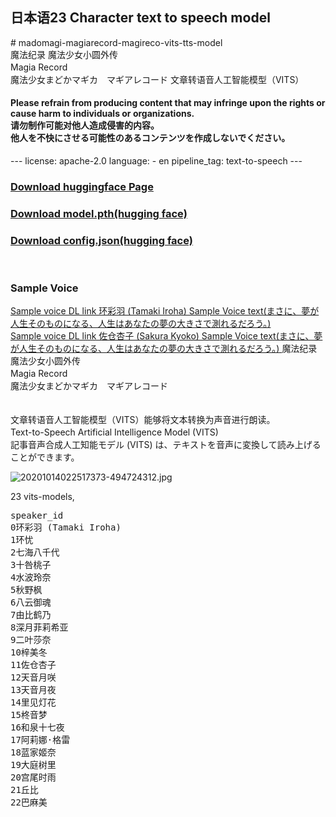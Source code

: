 <h2>日本语23 Character text to speech model</h2>
# madomagi-magiarecord-magireco-vits-tts-model<br>
魔法纪录 魔法少女小圆外传　<br>
Magia Record 　<br>
魔法少女まどかマギカ　マギアレコード 文章转语音人工智能模型（VITS）<br>
<h4>
   Please refrain from producing content that may infringe upon the rights or cause harm to individuals or organizations.<br>
请勿制作可能对他人造成侵害的内容。<br>
他人を不快にさせる可能性のあるコンテンツを作成しないでください。<br>

</h4>
---
license: apache-2.0
language:
- en
pipeline_tag: text-to-speech
---
<h3></h3>
<h3><a href="https://huggingface.co/Mofa-Xingche/madomagi-magiarecord-magireco-vits-tts-model/tree/main">Download huggingface Page</a></h3>

<h3><a href="https://huggingface.co/Mofa-Xingche/madomagi-magiarecord-magireco-vits-tts-model/resolve/main/model.pth">Download model.pth(hugging face)</a></h3>
<h3><a href="https://huggingface.co/Mofa-Xingche/madomagi-magiarecord-magireco-vits-tts-model/resolve/main/config.json">Download config.json(hugging face)</a></h3>
<br>
<h3>
   Sample Voice
</h3>
<a href="https://huggingface.co/Mofa-Xingche/madomagi-magiarecord-magireco-vits-tts-model/resolve/main/%E7%8E%AF%E5%BD%A9%E7%BE%BDsamplevoice.wav">
Sample voice DL link 环彩羽 (Tamaki Iroha) Sample Voice text(まさに、夢が人生そのものになる、人生はあなたの夢の大きさで測れるだろう。)

</a>
<br>
<a href="https://github.com/Mofa-Xingche/madomagi-magiarecord-magireco-vits-tts-model/blob/main/%E4%BD%90%E4%BB%93%E6%9D%8F%E5%AD%90%20(Sakura%20Kyoko)%20Sample%20Voice%20text(%E3%81%BE%E3%81%95%E3%81%AB%E3%80%81%E5%A4%A2%E3%81%8C%E4%BA%BA%E7%94%9F%E3%81%9D%E3%81%AE%E3%82%82%E3%81%AE%E3%81%AB%E3%81%AA%E3%82%8B%E3%80%81%E4%BA%BA%E7%94%9F%E3%81%AF%E3%81%82%E3%81%AA%E3%81%9F%E3%81%AE%E5%A4%A2%E3%81%AE%E5%A4%A7%E3%81%8D%E3%81%95%E3%81%A7%E6%B8%AC%E3%82%8C%E3%82%8B%E3%81%A0%E3%82%8D%E3%81%86%E3%80%82).wav">
Sample voice DL link 佐仓杏子 (Sakura Kyoko) Sample Voice text(まさに、夢が人生そのものになる、人生はあなたの夢の大きさで測れるだろう。)

</a>
魔法纪录 魔法少女小圆外传<br>
Magia Record 　<br>
魔法少女まどかマギカ　マギアレコード<br>
<br>
<br>
文章转语音人工智能模型（VITS）能够将文本转换为声音进行朗读。<br>
Text-to-Speech Artificial Intelligence Model (VITS)　<br>
記事音声合成人工知能モデル (VITS) は、テキストを音声に変換して読み上げることができます。<br>


![20201014022517373-494724312.jpg](https://cdn-uploads.huggingface.co/production/uploads/64cc8ece0bf3949c692e00c8/nzubxVVDhK26a3Y3WrhlM.jpeg)

23 vits-models,<br>

<pre>
speaker_id
0环彩羽 (Tamaki Iroha)
1环忧
2七海八千代
3十咎桃子
4水波玲奈
5秋野枫
6八云御魂
7由比鹤乃
8深月菲莉希亚
9二叶莎奈
10梓美冬
11佐仓杏子
12天音月咲
13天音月夜
14里见灯花
15柊音梦
16和泉十七夜
17阿莉娜·格雷
18蓝家姬奈
19大庭树里
20宫尾时雨
21丘比
22巴麻美</pre>
